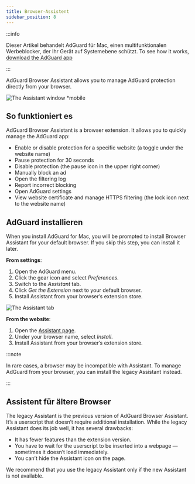 ```yaml
---
title: Browser-Assistent
sidebar_position: 8
---
```


:::info

Dieser Artikel behandelt AdGuard für Mac, einen multifunktionalen Werbeblocker, der Ihr Gerät auf Systemebene schützt. To see how it works, [download the AdGuard app](https://agrd.io/download-kb-adblock)

:::

AdGuard Browser Assistant allows you to manage AdGuard protection directly from your browser.

![The Assistant window \*mobile](https://cdn.adtidy.org/content/kb/ad_blocker/mac/assistant_window.png)

## So funktioniert es

AdGuard Browser Assistant is a browser extension. It allows you to quickly manage the AdGuard app:

- Enable or disable protection for a specific website (a toggle under the website name)
- Pause protection for 30 seconds
- Disable protection (the pause icon in the upper right corner)
- Manually block an ad
- Open the filtering log
- Report incorrect blocking
- Open AdGuard settings
- View website certificate and manage HTTPS filtering (the lock icon next to the website name)

## AdGuard installieren

When you install AdGuard for Mac, you will be prompted to install Browser Assistant for your default browser. If you skip this step, you can install it later.

**From settings**:

1. Open the AdGuard menu.
2. Click the gear icon and select _Preferences_.
3. Switch to the _Assistant_ tab.
4. Click _Get the Extension_ next to your default browser.
5. Install Assistant from your browser’s extension store.

![The Assistant tab](https://cdn.adtidy.org/content/kb/ad_blocker/mac/assistant.png)

**From the website**:

1. Open the [Assistant page](https://adguard.com/adguard-assistant/overview.html).
2. Under your browser name, select _Install_.
3. Install Assistant from your browser’s extension store.

:::note

In rare cases, a browser may be incompatible with Assistant. To manage AdGuard from your browser, you can install the legacy Assistant instead.

:::

## Assistent für ältere Browser

The legacy Assistant is the previous version of AdGuard Browser Assistant. It’s a userscript that doesn’t require additional installation. While the legacy Assistant does its job well, it has several drawbacks:

- It has fewer features than the extension version.
- You have to wait for the userscript to be inserted into a webpage — sometimes it doesn’t load immediately.
- You can’t hide the Assistant icon on the page.

We recommend that you use the legacy Assistant only if the new Assistant is not available.
